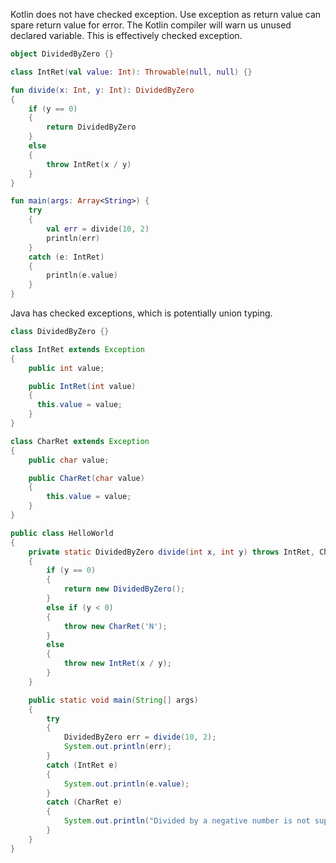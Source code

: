 Kotlin does not have checked exception.
Use exception as return value can spare return value for error.
The Kotlin compiler will warn us unused declared variable.
This is effectively checked exception.


```kotlin
object DividedByZero {}

class IntRet(val value: Int): Throwable(null, null) {}

fun divide(x: Int, y: Int): DividedByZero
{
    if (y == 0)
    {
        return DividedByZero
    }
    else
    {
        throw IntRet(x / y)
    }
}

fun main(args: Array<String>) {
    try
    {
        val err = divide(10, 2)
        println(err)
    }
    catch (e: IntRet)
    {
        println(e.value)
    }
}
```

Java has checked exceptions,
which is potentially union typing.

```java
class DividedByZero {}

class IntRet extends Exception
{
	public int value;

  	public IntRet(int value)
    {
      this.value = value;
    }
}

class CharRet extends Exception
{
	public char value;

  	public CharRet(char value)
    {
    	this.value = value;
    }
}

public class HelloWorld
{
	private static DividedByZero divide(int x, int y) throws IntRet, CharRet
	{
    	if (y == 0)
    	{
        	return new DividedByZero();
    	}
      	else if (y < 0)
        {
        	throw new CharRet('N');
        }
    	else
    	{
        	throw new IntRet(x / y);
    	}
	}

  	public static void main(String[] args)
  	{
		try
    	{
        	DividedByZero err = divide(10, 2);
        	System.out.println(err);
    	}
    	catch (IntRet e)
    	{
        	System.out.println(e.value);
    	}
      	catch (CharRet e)
        {
        	System.out.println("Divided by a negative number is not supported yet.");
        }
	}
}
```
